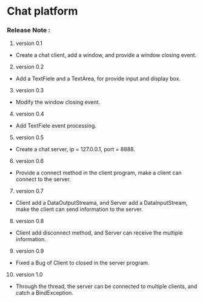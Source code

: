# Chat platform
### Release Note : 
1. version 0.1
- Create a chat client, add a window, and provide a window closing event.

2. version 0.2
- Add a TextFiele and a TextArea, for provide input and display box.

3. version 0.3
- Modify the window closing event.

4. version 0.4
- Add TextFiele event processing.

5. version 0.5
- Create a chat server, ip = 127.0.0.1, port = 8888.

6. version 0.6
- Provide a connect method in the client program, make a client can connect to the server.

7. version 0.7
- Client add a DataOutputStreama, and Server add a DataInputStream, make the client can send information to the server.

8. version 0.8
- Client add disconnect method, and Server can receive the multiple information.

9. version 0.9
- Fixed a Bug of Client to closed in the server program.

10. version 1.0
- Through the thread, the server can be connected to multiple clients, and catch a BindException.


